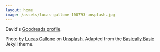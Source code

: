 ```yaml
---
layout: home
image: /assets/lucas-gallone-108793-unsplash.jpg
---
```

David's [Goodreads profile](https://www.goodreads.com/user/show/78176225-david).

Photo by [Lucas Gallone](https://unsplash.com/@lucasgallone) on [Unsplash](https://unsplash.com/photos/9Mq_Q-4gs-w/info).
Adapted from the [Basically Basic](https://github.com/mmistakes/jekyll-theme-basically-basic) Jekyll theme.